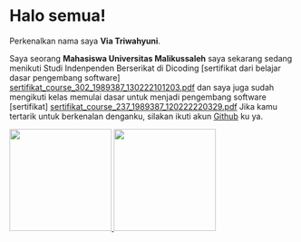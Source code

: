 # Halo semua! 

Perkenalkan nama saya **Via Triwahyuni**.

Saya seorang **Mahasiswa Universitas Malikussaleh** 
saya sekarang sedang menikuti Studi Indenpenden Berserikat di Dicoding [sertifikat dari belajar dasar pengembang software]
[sertifikat_course_302_1989387_130222101203.pdf](https://github.com/ViaChan/ViaChan/files/8057601/sertifikat_course_302_1989387_130222101203.pdf)
dan saya juga sudah mengikuti kelas memulai dasar untuk menjadi pengembang software [sertifikat]
[sertifikat_course_237_1989387_120222220329.pdf](https://github.com/ViaChan/ViaChan/files/8057608/sertifikat_course_237_1989387_120222220329.pdf)
Jika kamu tertarik untuk berkenalan denganku, silakan ikuti akun [Github](https://www.github.com/in/ViaChan/) ku ya.

<p align="left">
<a href="https://github.com/ViaChan">
  <img height="180em" src="https://github-readme-stats-eight-theta.vercel.app/api?username=gilangadhan&show_icons=true&theme=algolia&include_all_commits=true&count_private=true"/>
  <img height="180em" src="https://github-readme-stats-eight-theta.vercel.app/api/top-langs/?username=gilangadhan&layout=compact&langs_count=8&theme=algolia"/>
</a>
</p>
